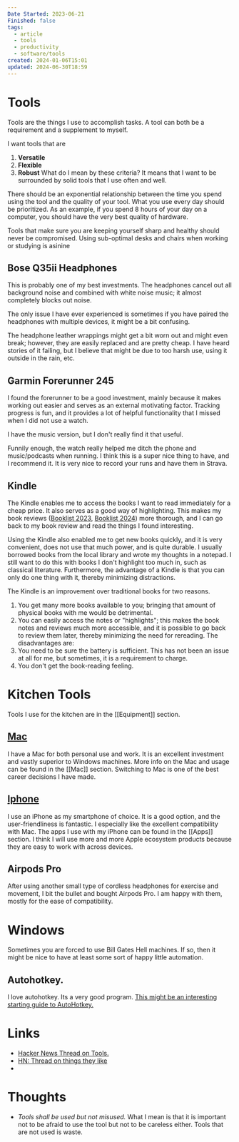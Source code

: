 ```yaml
---
Date Started: 2023-06-21
Finished: false
tags:
  - article
  - tools
  - productivity
  - software/tools
created: 2024-01-06T15:01
updated: 2024-06-30T18:59
---
```

# Tools
Tools are the things I use to accomplish tasks. A tool can both be a requirement and a supplement to myself. 

I want tools that are
1. **Versatile**
2. **Flexible**
3. **Robust**
What do I mean by these criteria? It means that I want to be surrounded by solid tools that I use often and well. 

There should be an exponential relationship between the time you spend using the tool and the quality of your tool. What you use every day should be prioritized. As an example, if you spend 8 hours of your day on a computer, you should have the very best quality of hardware. 

Tools that make sure you are keeping yourself sharp and healthy should never be compromised. Using sub-optimal desks and chairs when working or studying is asinine 



## Bose Q35ii Headphones
This is probably one of my best investments. The headphones cancel out all background noise and combined with white noise music; it almost completely blocks out noise. 

The only issue I have ever experienced is sometimes if you have paired the headphones with multiple devices, it might be a bit confusing. 

The headphone leather wrappings might get a bit worn out and might even break; however, they are easily replaced and are pretty cheap. 
I have heard stories of it failing, but I believe that might be due to too harsh use, using it outside in the rain, etc. 




## Garmin Forerunner 245

I found the forerunner to be a good investment, mainly because it makes working out easier and serves as an external motivating factor. Tracking progress is fun, and it provides a lot of helpful functionality that I missed when I did not use a watch. 

I have the music version, but I don't really find it that useful. 

Funnily enough, the watch really helped me ditch the phone and music/podcasts when running. I think this is a super nice thing to have, and I recommend it.  It is very nice to record your runs and have them in Strava. 


## Kindle 
The Kindle enables me to access the books I want to read immediately for a cheap price. It also serves as a good way of highlighting. This makes my book reviews ([Booklist 2023](../Books/Booklist%202023.md), [Booklist 2024](../Books/Booklist%202024.md)) more thorough, and I can go back to my book review and read the things I found interesting. 

Using the Kindle also enabled me to get new books quickly, and it is very convenient, does not use that much power, and is quite durable.  I usually borrowed books from the local library and wrote my thoughts in a notepad. I still want to do this with books I don't highlight too much in, such as classical literature.  Furthermore, the advantage of a Kindle is that you can only do one thing with it, thereby minimizing distractions. 

The Kindle is an improvement over traditional books for two reasons. 
1. You get many more books available to you; bringing that amount of physical books with me would be detrimental. 
2. You can easily access the notes or "highlights"; this makes the book notes and reviews much more accessible, and it is possible to go back to review them later, thereby minimizing the need for rereading. 
The disadvantages are:
1. You need to be sure the battery is sufficient. This has not been an issue at all for me, but sometimes, it is a requirement to charge.
2. You don't get the book-reading feeling. 

# Kitchen Tools
Tools I use for the kitchen are in the [[Equipment]] section. 

## [Mac](../Mac/Mac.md)
I have a Mac for both personal use and work. It is an excellent investment and vastly superior to Windows machines. More info on the Mac and usage can be found in the [[Mac]] section. Switching to Mac is one of the best career decisions I have made. 


## [Iphone](../Iphone/Iphone.md)
I use an iPhone as my smartphone of choice. It is a good option, and the user-friendliness is fantastic. I especially like the excellent compatibility with Mac. 
The apps I use with my iPhone can be found in the [[Apps]] section. 
I think I will use more and more Apple ecosystem products because they are easy to work with across devices. 


## Airpods Pro
After using another small type of cordless headphones for exercise and movement, I bit the bullet and bought Airpods Pro.  I am happy with them, mostly for the ease of compatibility. 


# Windows 

Sometimes you are forced to use Bill Gates Hell machines. If so, then it might be nice to have at least some sort of happy little automation. 


## Autohotkey. 
I love autohotkey. Its a very good program. 
[This might be an interesting starting guide to AutoHotkey.](https://www.hillelwayne.com/post/ahk-scripts-project/)


# Links
- [Hacker News Thread on Tools.](https://news.ycombinator.com/item?id=31914087)
- [HN: Thread on things they like](https://news.ycombinator.com/item?id=39163944)
- 

# Thoughts 
- *Tools shall be used but not misused.* What I mean is that it is important not to be afraid to use the tool but not to be careless either. Tools that are not used is waste. 

